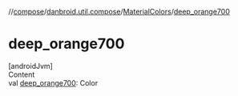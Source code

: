 //[compose](../../../index.md)/[danbroid.util.compose](../index.md)/[MaterialColors](index.md)/[deep_orange700](deep_orange700.md)



# deep_orange700  
[androidJvm]  
Content  
val [deep_orange700](deep_orange700.md): Color  



